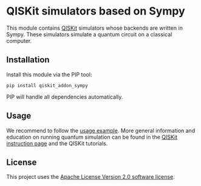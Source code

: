 # QISKit simulators based on Sympy

This module contains [QISKit](https://www.qiskit.org/) simulators whose backends are written in Sympy. These simulators simulate a quantum circuit on a classical computer.

## Installation

Install this module via the PIP tool:

```
pip install qiskit_addon_sympy
```

PIP will handle all dependencies automatically.

## Usage

We recommend to follow the [usage example](examples/sympy_backends.py). More general information and education on running quantum simulation can be found in the [QISKit instruction page](https://github.com/QISKit/qiskit-core) and the QISKit tutorials.

## License

This project uses the [Apache License Version 2.0 software license](https://www.apache.org/licenses/LICENSE-2.0).
